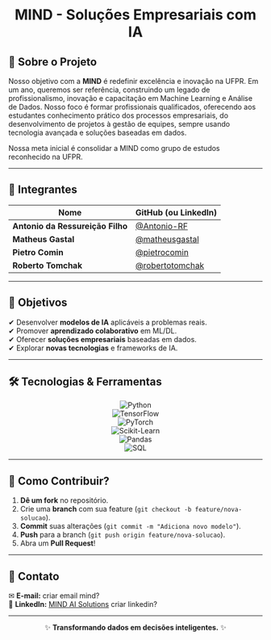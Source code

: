 <div align="center">
  <h1>MIND - Soluções Empresariais com IA</h1>
</div> 

## **📌 Sobre o Projeto**  
Nosso objetivo com a **MIND** é redefinir excelência e inovação na UFPR. Em um ano, queremos ser referência, construindo um legado de profissionalismo, inovação e capacitação em Machine Learning e Análise de Dados. Nosso foco é formar profissionais qualificados, oferecendo aos estudantes conhecimento prático dos processos empresariais, do desenvolvimento de projetos à gestão de equipes, sempre usando tecnologia avançada e soluções baseadas em dados.

Nossa meta inicial é consolidar a MIND como grupo de estudos reconhecido na UFPR.

---

## **👥 Integrantes**  

| Nome                     | GitHub (ou LinkedIn) |  
|--------------------------|----------------------|  
| **Antonio da Ressureição Filho** | [@Antonio-RF](https://github.com/) |  
| **Matheus Gastal**        | [@matheusgastal](https://github.com/matheusgastal) |  
| **Pietro Comin**          | [@pietrocomin](https://github.com/pietrocom) |  
| **Roberto Tomchak**       | [@robertotomchak](https://github.com/robertotomchak) |  

---

## **🎯 Objetivos**  
✔ Desenvolver **modelos de IA** aplicáveis a problemas reais.  
✔ Promover **aprendizado colaborativo** em ML/DL.  
✔ Oferecer **soluções empresariais** baseadas em dados.  
✔ Explorar **novas tecnologias** e frameworks de IA.  

---

## **🛠 Tecnologias & Ferramentas**  

<div align="center">  

![Python](https://img.shields.io/badge/Python-3776AB?style=for-the-badge&logo=python&logoColor=white)  
![TensorFlow](https://img.shields.io/badge/TensorFlow-FF6F00?style=for-the-badge&logo=tensorflow&logoColor=white)  
![PyTorch](https://img.shields.io/badge/PyTorch-EE4C2C?style=for-the-badge&logo=pytorch&logoColor=white)  
![Scikit-Learn](https://img.shields.io/badge/Scikit--Learn-F7931E?style=for-the-badge&logo=scikit-learn&logoColor=white)  
![Pandas](https://img.shields.io/badge/Pandas-150458?style=for-the-badge&logo=pandas&logoColor=white)  
![SQL](https://img.shields.io/badge/SQL-4479A1?style=for-the-badge&logo=postgresql&logoColor=white)  

</div>  

---

## **📂 Como Contribuir?**  
1. **Dê um fork** no repositório.  
2. Crie uma **branch** com sua feature (`git checkout -b feature/nova-solucao`).  
3. **Commit** suas alterações (`git commit -m "Adiciona novo modelo"`).  
4. **Push** para a branch (`git push origin feature/nova-solucao`).  
5. Abra um **Pull Request**!  

---

## **📩 Contato**  
✉ **E-mail:** criar email mind?  
🔗 **LinkedIn:** [MIND AI Solutions](https://linkedin.com/company/) criar linkedin? 

---

<div align="center">  

✨ **Transformando dados em decisões inteligentes.** ✨  

</div>  

